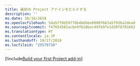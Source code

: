 ```yaml
---
title: 最初の Project アドインをビルドする
description: ''
ms.date: 10/16/2018
ms.openlocfilehash: 5da5ff0d59778b4b6bbe09007663a5f936a2dea0
ms.sourcegitcommit: f47654582acbe9f618bec49fb97e1d30f8701b62
ms.translationtype: HT
ms.contentlocale: ja-JP
ms.lasthandoff: 10/17/2018
ms.locfileid: "25579738"
---
```

[!include[Build your first Project add-in](../includes/file-get-started-project.md)]